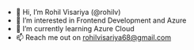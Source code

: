 - 👋 Hi, I’m Rohil Visariya (@rohilv)
- 👀 I’m interested in Frontend Development and Azure
- 🌱 I’m currently learning Azure Cloud
- 📫 Reach me out on rohilvisariya68@gmail.com 
<!-- - 💞️ I’m looking to collaborate on -->

<!---
rohilv/rohilv is a ✨ special ✨ repository because its `README.md` (this file) appears on your GitHub profile.
You can click the Preview link to take a look at your changes.
--->
